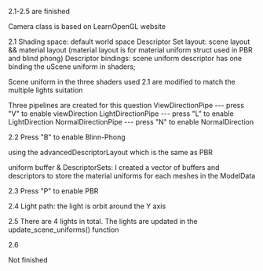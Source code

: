 2.1-2.5 are finished

Camera class is based on LearnOpenGL website

2.1
Shading space: default world space
Descriptor Set layout: scene layout && material layout (material layout is for material uniform struct used in PBR and blind phong)
Descriptor bindings: scene uniform descriptor has one binding the uScene uniform in shaders;

Scene uniform in the three shaders used 2.1 are modified to match the multiple lights suitation

Three pipelines are created for this question
ViewDirectionPipe --- press "V" to enable viewDirection
LightDirectionPipe --- press "L" to enable LightDirection
NormalDirectionPipe --- press "N" to enable NormalDirection 

2.2
Press "B" to enable Blinn-Phong

using the advancedDescriptorLayout which is the same as PBR

uniform buffer & DescriptorSets: I created a vector of buffers and descriptors to store the material uniforms for each meshes in the ModelData

2.3
Press "P" to enable PBR

2.4 
Light path: the light is orbit around the Y axis

2.5
There are 4 lights in total.
The lights are updated in the update_scene_uniforms() function

2.6

Not finished